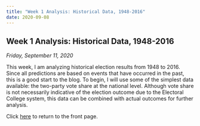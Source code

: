 ```yaml
---
title: "Week 1 Analysis: Historical Data, 1948-2016"
date: 2020-09-08
---
```

## Week 1 Analysis: Historical Data, 1948-2016
*Friday, September 11, 2020*

This week, I am analyzing historical election results from 1948 to 2016. Since all predictions are based on events that have occurred in the past, this is a good start to the blog. To begin, I will use some of the simplest data available: the two-party vote share at the national level. Although vote share is not necessarily indicative of the election outcome due to the Electoral College system, this data can be combined with actual outcomes for further analysis.


Click [here](https://yanxifang.github.io/Gov-1347/) to return to the front page.

